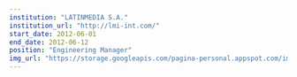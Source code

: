 ```yaml
---
institution: "LATINMEDIA S.A."
institution_url: "http://lmi-int.com/"
start_date: 2012-06-01
end_date: 2012-06-12
position: "Engineering Manager"
img_url: "https://storage.googleapis.com/pagina-personal.appspot.com/img_institutions/lmi.png"
---
```

